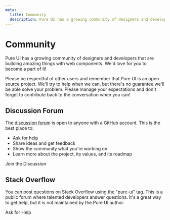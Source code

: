 ```yaml
---
meta:
  title: Community
  description: Pure UI has a growing community of designers and developers that are building amazing things with web components.
---
```


# Community

Pure UI has a growing community of designers and developers that are building amazing things with web components. We'd love for you to become a part of it!

Please be respectful of other users and remember that Pure UI is an open source project. We'll try to help when we can, but there's no guarantee we'll be able solve your problem. Please manage your expectations and don't forget to contribute back to the conversation when you can!

## Discussion Forum

The [discussion forum](https://github.com/ssjblue197/pure-ui/discussions) is open to anyone with a GitHub account. This is the best place to:

- Ask for help
- Share ideas and get feedback
- Show the community what you're working on
- Learn more about the project, its values, and its roadmap

<p-button variant="primary" href="https://github.com/ssjblue197/pure-ui/discussions" target="_blank">
  <p-icon name="github" slot="prefix"></p-icon>
  Join the Discussion
</p-button>

<!-- ## Community Chat

The [community chat](https://discord.gg/mg8f26C) is open to the public and powered by [Discord](https://discord.com/). This is a good place to:

- Ask for help
- Share ideas and get feedback
- Show the community what you're working on
- Chat live with other designers, developers, and Pure UI fans

<p-button variant="primary" href="https://discord.gg/mg8f26C" target="_blank">
  <p-icon name="discord" slot="prefix"></p-icon>
  Join the Chat
</p-button> -->

## Stack Overflow

You can post questions on Stack Overflow using [the "pure-ui" tag](https://stackoverflow.com/questions/tagged/pure-ui). This is a public forum where talented developers answer questions. It's a great way to get help, but it is not maintained by the Pure UI author.

<p-button variant="primary" href="https://stackoverflow.com/questions/ask?tags=pure-ui" target="_blank">
  <p-icon name="stack-overflow" slot="prefix"></p-icon>
  Ask for Help
</p-button>

